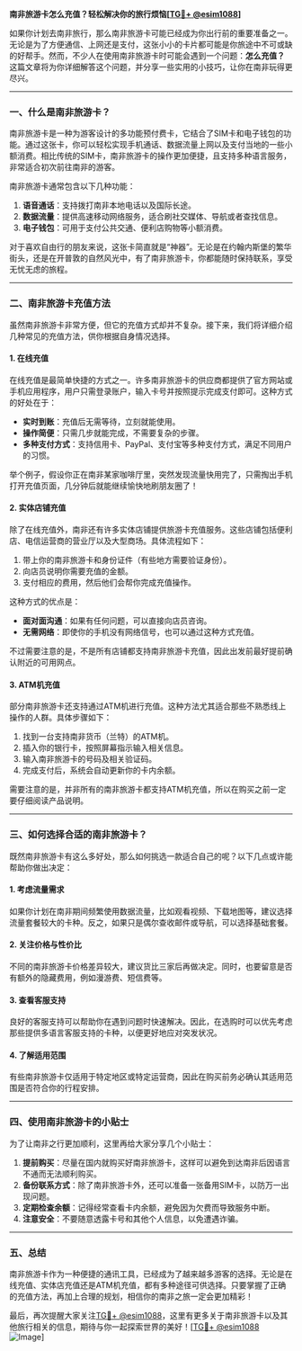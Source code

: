 **南非旅游卡怎么充值？轻松解决你的旅行烦恼[[TG💪+ @esim1088](https://t.me/s/esim1088)]**

如果你计划去南非旅行，那么南非旅游卡可能已经成为你出行前的重要准备之一。无论是为了方便通信、上网还是支付，这张小小的卡片都可能是你旅途中不可或缺的好帮手。然而，不少人在使用南非旅游卡时可能会遇到一个问题：**怎么充值？** 这篇文章将为你详细解答这个问题，并分享一些实用的小技巧，让你在南非玩得更尽兴。

---

### 一、什么是南非旅游卡？

南非旅游卡是一种为游客设计的多功能预付费卡，它结合了SIM卡和电子钱包的功能。通过这张卡，你可以轻松实现手机通话、数据流量上网以及支付当地的一些小额消费。相比传统的SIM卡，南非旅游卡的操作更加便捷，且支持多种语言服务，非常适合初次前往南非的游客。

南非旅游卡通常包含以下几种功能：
1. **语音通话**：支持拨打南非本地电话以及国际长途。
2. **数据流量**：提供高速移动网络服务，适合刷社交媒体、导航或者查找信息。
3. **电子钱包**：可用于支付公共交通、便利店购物等小额消费。

对于喜欢自由行的朋友来说，这张卡简直就是“神器”。无论是在约翰内斯堡的繁华街头，还是在开普敦的自然风光中，有了南非旅游卡，你都能随时保持联系，享受无忧无虑的旅程。

---

### 二、南非旅游卡充值方法

虽然南非旅游卡非常方便，但它的充值方式却并不复杂。接下来，我们将详细介绍几种常见的充值方法，供你根据自身情况选择。

#### 1. **在线充值**
在线充值是最简单快捷的方式之一。许多南非旅游卡的供应商都提供了官方网站或手机应用程序，用户只需登录账户，输入卡号并按照提示完成支付即可。这种方式的好处在于：
- **实时到账**：充值后无需等待，立刻就能使用。
- **操作简便**：只需几步就能完成，不需要复杂的步骤。
- **多种支付方式**：支持信用卡、PayPal、支付宝等多种支付方式，满足不同用户的习惯。

举个例子，假设你正在南非某家咖啡厅里，突然发现流量快用完了，只需掏出手机打开充值页面，几分钟后就能继续愉快地刷朋友圈了！

#### 2. **实体店铺充值**
除了在线充值外，南非还有许多实体店铺提供旅游卡充值服务。这些店铺包括便利店、电信运营商的营业厅以及大型商场。具体流程如下：
1. 带上你的南非旅游卡和身份证件（有些地方需要验证身份）。
2. 向店员说明你需要充值的金额。
3. 支付相应的费用，然后他们会帮你完成充值操作。

这种方式的优点是：
- **面对面沟通**：如果有任何问题，可以直接向店员咨询。
- **无需网络**：即使你的手机没有网络信号，也可以通过这种方式充值。

不过需要注意的是，不是所有店铺都支持南非旅游卡充值，因此出发前最好提前确认附近的可用网点。

#### 3. **ATM机充值**
部分南非旅游卡还支持通过ATM机进行充值。这种方法尤其适合那些不熟悉线上操作的人群。具体步骤如下：
1. 找到一台支持南非货币（兰特）的ATM机。
2. 插入你的银行卡，按照屏幕指示输入相关信息。
3. 输入南非旅游卡的号码及相关验证码。
4. 完成支付后，系统会自动更新你的卡内余额。

需要注意的是，并非所有的南非旅游卡都支持ATM机充值，所以在购买之前一定要仔细阅读产品说明。

---

### 三、如何选择合适的南非旅游卡？

既然南非旅游卡有这么多好处，那么如何挑选一款适合自己的呢？以下几点或许能帮助你做出决定：

#### 1. **考虑流量需求**
如果你计划在南非期间频繁使用数据流量，比如观看视频、下载地图等，建议选择流量套餐较大的卡种。反之，如果只是偶尔查收邮件或导航，可以选择基础套餐。

#### 2. **关注价格与性价比**
不同的南非旅游卡价格差异较大，建议货比三家后再做决定。同时，也要留意是否有额外的隐藏费用，例如漫游费、短信费等。

#### 3. **查看客服支持**
良好的客服支持可以帮助你在遇到问题时快速解决。因此，在选购时可以优先考虑那些提供多语言客服支持的卡种，以便更好地应对突发状况。

#### 4. **了解适用范围**
有些南非旅游卡仅适用于特定地区或特定运营商，因此在购买前务必确认其适用范围是否符合你的行程安排。

---

### 四、使用南非旅游卡的小贴士

为了让南非之行更加顺利，这里再给大家分享几个小贴士：
1. **提前购买**：尽量在国内就购买好南非旅游卡，这样可以避免到达南非后因语言不通而无法顺利购买。
2. **备份联系方式**：除了南非旅游卡外，还可以准备一张备用SIM卡，以防万一出现问题。
3. **定期检查余额**：记得经常查看卡内余额，避免因为欠费而导致服务中断。
4. **注意安全**：不要随意透露卡号和其他个人信息，以免遭遇诈骗。

---

### 五、总结

南非旅游卡作为一种便捷的通讯工具，已经成为了越来越多游客的选择。无论是在线充值、实体店充值还是ATM机充值，都有多种途径可供选择。只要掌握了正确的充值方法，再加上合理的规划，相信你的南非之旅一定会更加精彩！

最后，再次提醒大家关注[TG💪+ @esim1088](https://t.me/s/esim1088)，这里有更多关于南非旅游卡以及其他旅行相关的信息，期待与你一起探索世界的美好！[[TG💪+ @esim1088](https://t.me/s/esim1088) ![Image](https://i.postimg.cc/4NQfJmqS/Snipaste-2025-05-13-00-14-12.png)]